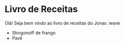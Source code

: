 
# Livro de Receitas
Olá! Seja bem vindo ao livro de receitas do Jonas :wave
* Strogonoff de frango
* Pavê